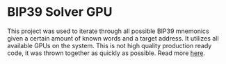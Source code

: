 # BIP39 Solver GPU

This project was used to iterate through all possible BIP39 mnemonics given a certain amount of known words and a target address.  It utilizes all available GPUs on the system.  This is not high quality production ready code, it was thrown together as quickly as possible.  Read more [here](https://medium.com/@johncantrell97/how-i-checked-over-1-trillion-mnemonics-in-30-hours-to-win-a-bitcoin-635fe051a752).
